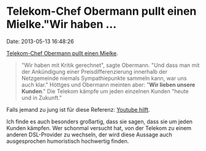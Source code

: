 Telekom-Chef Obermann pullt einen Mielke.\"Wir haben \...
=========================================================

Date: 2013-05-13 16:48:26

[Telekom-Chef Obermann pullt einen
Mielke](http://www.heise.de/-1860959).

> \"Wir haben mit Kritik gerechnet\", sagte Obermann. \"Und dass man mit
> der Ankündigung einer Preisdifferenzierung innerhalb der Netzgemeinde
> niemals Sympathiepunkte sammeln kann, war uns auch klar.\" Höttges und
> Obermann meinten aber: \"**Wir lieben unsere Kunden**.\" Die Telekom
> kämpfe um jeden einzelnen Kunden \"heute und in Zukunft.\"

Falls jemand zu jung ist für diese Referenz: [Youtube
hilft](http://www.youtube.com/watch?v=1XBEqyu5Mck).

Ich finde es auch besonders großartig, dass sie sagen, dass sie um jeden
Kunden kämpfen. Wer schonmal versucht hat, von der Telekom zu einem
anderen DSL-Provider zu wechseln, der wird diese Aussage auch
ausgesprochen humoristisch hochwertig finden.
